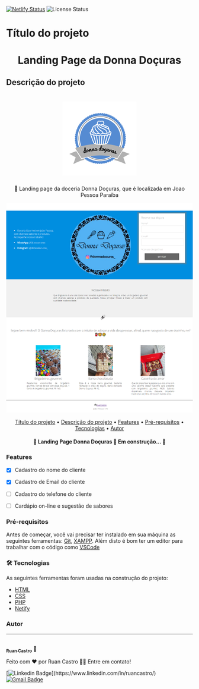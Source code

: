 
[![Netlify Status](https://api.netlify.com/api/v1/badges/c0404a76-9b2e-4572-930c-f2f2bb90948c/deploy-status)](https://app.netlify.com/sites/donnadocuras/deploys)
![License Status](https://img.shields.io/github/license/ruancastro/landing_page_donna_docuras)

# Título do projeto
<h1 align="center">Landing Page da Donna Doçuras</h1>

## Descrição do projeto

<h1 align="center">
    <img src="https://github.com/ruancastro/landing_page_donna_docuras/blob/main/images/logo.png" alt="logo" >
    
</h1>
<p align="center">🚀 Landing page da doceria Donna Doçuras, que é localizada em Joao Pessoa Paraíba</p>

![enter image description here](https://github.com/ruancastro/landing_page_donna_docuras/blob/main/images/landingpage.png) 
<!-- aqui ficarão as badges -->

<p align="center">
 <a href="#Título do projeto">Título do projeto</a> •
 <a href="##Descrição do projeto">Descrição do projeto</a> • 
 <a href="###Features">Features</a> • 
 <a href="###Pré-requisitos">Pré-requisitos</a> • 	
 <a href="###tecnologias">Tecnologias</a> •    
 <a href="###autor">Autor</a>
</p>

<h4 align="center"> 
	🚧  Landing Page Donna Doçuras 🚀 Em construção...  🚧
</h4>

### Features

- [x] Cadastro do nome do cliente
- [x] Cadastro de Email do cliente
- [ ] Cadastro do telefone do cliente
- [ ] Cardápio on-line e sugestão de sabores


  <!-- Se for um projeto web e estiver hospedado em algum lugar, forneça o link. Se o deploy foi feito no Netlify tem um badge para isso. -->

<!-- parei em Pré-requisitos  -->
### Pré-requisitos

Antes de começar, você vai precisar ter instalado em sua máquina as seguintes ferramentas:
[Git](https://git-scm.com), [XAMPP](https://www.apachefriends.org/pt_br/index.html). 
Além disto é bom ter um editor para trabalhar com o código como [VSCode](https://code.visualstudio.com/)

### 🛠 Tecnologias

As seguintes ferramentas foram usadas na construção do projeto:

- [HTML](https://html.com/)
- [CSS](https://www.w3.org/Style/CSS/Overview.en.html)
- [PHP](https://www.php.net/)
- [Netify](https://www.netlify.com/)

### Autor
---

<a href="https://github.com/ruancastro">
 <img style="border-radius: 50%;" src="https://avatars3.githubusercontent.com/u/60793917" width="100px;" alt=""/>
 <br />
 <sub><b>Ruan Castro</b></sub></a>  🚀</a>


Feito com ❤️ por Ruan Castro 🤝🏻 Entre em contato!

 [![Linkedin Badge](https://img.shields.io/badge/-Ruan-blue?style=flat-square&logo=Linkedin&logoColor=white&link="www.linkedin.com/in/ruancastro")](https://www.linkedin.com/in/ruancastro/) 
[![Gmail Badge](https://img.shields.io/badge/-ruancastro15@gmail.com-c14438?style=flat-square&logo=Gmail&logoColor=white&link=mailto:ruancastro15@gmail.com)](mailto:tgmarinho@gmail.com)
